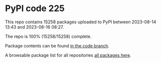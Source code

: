 # PyPI code 225

This repo contains 15258 packages uploaded to PyPI between 
2023-08-14 13:43 and 2023-08-16 08:27.

The repo is 100% (15258/15258) complete.

Package contents can be found [in the code branch](https://github.com/pypi-data/pypi-mirror-225/tree/code/packages).

A browsable package list for all repositories [all packages here](https://pypi-data.github.io/website/repositories/pypi-mirror-225).


